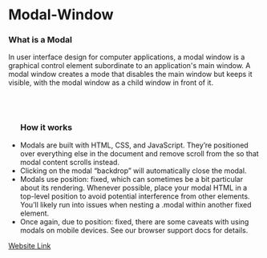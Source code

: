 # Modal-Window
<h3>What is a Modal</h3>
<p>In user interface design for computer applications, a modal window is a graphical control element subordinate to an application's main window. 
  A modal window creates a mode that disables the main window but keeps it visible, with the modal window as a child window in front of it.</p>
  <br></br>
  <ul>
  <h3>How it works</h3>
  <li>
    Modals are built with HTML, CSS, and JavaScript. They’re positioned over everything else in the document and remove scroll from the <body> so that modal content scrolls instead.
  </li>
    <li>
    Clicking on the modal “backdrop” will automatically close the modal.
  </li> 
         <li>
Modals use position: fixed, which can sometimes be a bit particular about its rendering. Whenever possible, place your modal HTML in a top-level position to avoid potential interference from other elements. You’ll likely run into issues when nesting a .modal within another fixed element.
  </li>  
           <li>
Once again, due to position: fixed, there are some caveats with using modals on mobile devices. See our browser support docs for details.
  </li>
  </ul>
  
  
<a href="https://modal-view-v2.netlify.app"> Website Link<a/>
